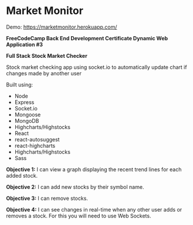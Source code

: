 # Market Monitor

Demo: https://marketmonitor.herokuapp.com/

**FreeCodeCamp Back End Development Certificate
Dynamic Web Application #3**

**Full Stack Stock Market Checker**

  Stock market checking app using socket.io to automatically update chart if changes made by another user

Built using:
  * Node
  * Express
  * Socket.io
  * Mongoose
  * MongoDB
  * Highcharts/Highstocks
  * React
  * react-autosuggest
  * react-highcharts
  * Highcharts/Highstocks
  * Sass
  
**Objective 1:**  I can view a graph displaying the recent trend lines for each added stock.

**Objective 2:**  I can add new stocks by their symbol name.

**Objective 3:**  I can remove stocks.

**Objective 4:** I can see changes in real-time when any other user adds or removes a stock. For this you will need to use Web Sockets.
